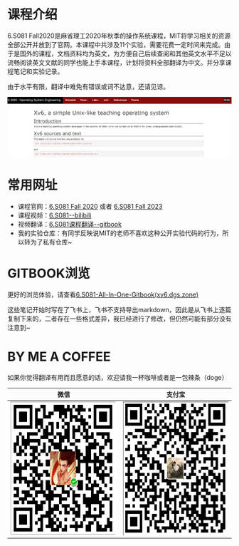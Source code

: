 # 课程介绍

6.S081 Fall2020是麻省理工2020年秋季的操作系统课程，MIT将学习相关的资源全部公开并放到了官网。本课程中共涉及11个实验，需要花费一定时间来完成。由于是国外的课程，文档资料均为英文，为方便自己后续查阅和其他英文水平不足以流畅阅读英文文献的同学也能上手本课程，计划将资料全部翻译为中文。并分享课程笔记和实验记录。

由于水平有限，翻译中难免有错误或词不达意，还请见谅。

![img](images/readme.png)

# 常用网址

- 课程官网：[6.S081 Fall 2020](https://pdos.csail.mit.edu/6.828/2020/xv6.html) 或者 [6.S081 Fall 2023](https://pdos.csail.mit.edu/6.S081/2023/)
- 课程视频：[6.S081--bilibili](https://www.bilibili.com/video/BV19k4y1C7kA?from=search&seid=5542820295808098475)
- 视频翻译：[6.S081课程翻译--gitbook](https://mit-public-courses-cn-translatio.gitbook.io/mit6-s081/)
- 我的实验仓库：有同学反映说MIT的老师不喜欢这种公开实验代码的行为，所以转为了私有仓库~

# GITBOOK浏览

更好的浏览体验，请查看[6.S081-All-In-One-Gitbook(xv6.dgs.zone)](http://xv6.dgs.zone/)

这些笔记开始时写在了飞书上，飞书不支持导出markdown，因此是从飞书上逐篇复制下来的，二者存在一些格式差异，我已经进行了修改，但仍然可能有部分没有注意到~



# BY ME A COFFEE

如果你觉得翻译有用而且愿意的话，欢迎请我一杯咖啡或者是一包辣条（doge）

|                             微信                             | 支付宝                                                  |
| :----------------------------------------------------------: | :-----------------------------------------------------: |
| <img src="images/wechatpay.png" alt="wechatpay" height=300 /> | <img src="images/alipay.png" alt="alipay" height=300 /> |

